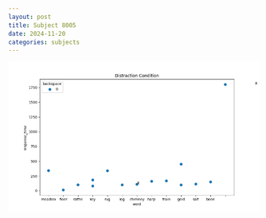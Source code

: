 ```yaml
---
layout: post
title: Subject 8005
date: 2024-11-20
categories: subjects
---
```


![](data/8005/run-5/8005_rt_acc_fuzzy_delay.png)
